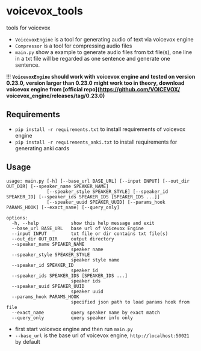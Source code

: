 # voicevox_tools
tools for voicevox

- `VoicevoxEngine` is a tool for generating audio of text via voicevox engine
- `Compressor` is a tool for compressing audio files
- `main.py` show a example to generate audio files from txt file(s), one line in a txt file will be regarded as one sentence and generate one sentence.

!!! **`VoicevoxEngine` should work with voicevox engine and tested on version 0.23.0, version larger than 0.23.0 might work too in theory, download voicevox engine from [official repo](https://github.com/VOICEVOX/
voicevox_engine/releases/tag/0.23.0)**

## Requirements

- `pip install -r requirements.txt` to install requirements of voicevox engine
-  `pip install -r requirements_anki.txt` to install requirements for generating anki cards

## Usage

```shell
usage: main.py [-h] [--base_url BASE_URL] [--input INPUT] [--out_dir OUT_DIR] [--speaker_name SPEAKER_NAME]
               [--speaker_style SPEAKER_STYLE] [--speaker_id SPEAKER_ID] [--speaker_ids SPEAKER_IDS [SPEAKER_IDS ...]]
               [--speaker_uuid SPEAKER_UUID] [--params_hook PARAMS_HOOK] [--exact_name] [--query_only]

options:
  -h, --help            show this help message and exit
  --base_url BASE_URL   base url of Voicevox Engine
  --input INPUT         txt file or dir contains txt file(s)
  --out_dir OUT_DIR     output directory
  --speaker_name SPEAKER_NAME
                        speaker name
  --speaker_style SPEAKER_STYLE
                        speaker style name
  --speaker_id SPEAKER_ID
                        speaker id
  --speaker_ids SPEAKER_IDS [SPEAKER_IDS ...]
                        speaker ids
  --speaker_uuid SPEAKER_UUID
                        speaker uuid
  --params_hook PARAMS_HOOK
                        specified json path to load params hook from file
  --exact_name          query speaker name by exact match
  --query_only          query speaker info only
```

- first start voicevox engine and then run `main.py`
- `--base_url` is the base url of voicevox engine, `http://localhost:50021` by default